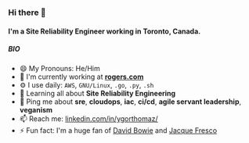 ### Hi there 👋

#### I'm a Site Reliability Engineer working in Toronto, Canada.

##### BIO

- 😄 My Pronouns: He/Him
- 🏢 I'm currently working at **[rogers.com](https://www.rogers.com)**
- ⚙️ I use daily: `AWS`, `GNU/Linux`, `.go`, `.py`, `.sh`
- 🌱 Learning all about **Site Reliability Engineering**
- 💬 Ping me about **sre**, **cloudops**, **iac**, **ci/cd**, **agile servant leadership**, **veganism**
- 📫 Reach me: [linkedin.com/in/ygorthomaz/](https://www.linkedin.com/in/ygorthomaz/)
- ⚡️ Fun fact: I'm a huge fan of [David Bowie](https://youtu.be/y-JqH1M4Ya8) and [Jacque Fresco](https://youtu.be/VbsIP8kYUFc)
